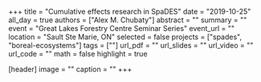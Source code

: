 +++
title = "Cumulative effects research in SpaDES"
date = "2019-10-25"
all_day = true
authors = ["Alex M. Chubaty"]
abstract = ""
summary = ""
event = "Great Lakes Forestry Centre Seminar Series"
event_url = ""
location = "Sault Ste Marie, ON"
selected = false
projects = ["spades", "boreal-ecosystems"]
tags = [""]
url_pdf = ""
url_slides = ""
url_video = ""
url_code = ""
math = false
highlight = true

[header]
image = ""
caption = ""
+++
